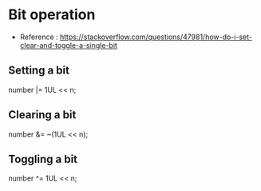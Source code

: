 # Bit operation
+ Reference : https://stackoverflow.com/questions/47981/how-do-i-set-clear-and-toggle-a-single-bit
## Setting a bit
number |= 1UL << n;
## Clearing a bit
number &= ~(1UL << n);
## Toggling a bit
number ^= 1UL << n;